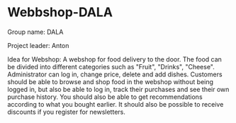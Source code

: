 ﻿# Webbshop-DALA

Group name: DALA

Project leader: Anton

Idea for Webshop: A webshop for food delivery to the door. The food can be divided into different categories such as "Fruit", "Drinks", "Cheese". Administrator can log in, change price, delete and add dishes. Customers should be able to browse and shop food in the webshop without being logged in, but also be able to log in, track their purchases and see their own purchase history. You should also be able to get recommendations according to what you bought earlier. It should also be possible to receive discounts if you register for newsletters.
